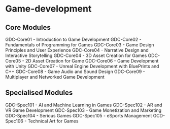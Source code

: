 # Game-development
## Core Modules
GDC-Core01 - Introduction to Game Development
GDC-Core02 - Fundamentals of Programming for Games
GDC-Core03 - Game Design Principles and User Experience
GDC-Core04 - Narrative Design and Interactive Storytelling
GDC-Core04 - 3D Asset Creation for Games
GDC-Core05 - 2D Asset Creation for Game
GDC-Core06 - Game Development with Unity
GDC-Core07 - Unreal Engine Development with BluePrints and C++
GDC-Core08 - Game Audio and Sound Design
GDC-Core09 - Multiplayer and Networked Game Development

## Specialised Modules
GDC-Spec101 - AI and Machine Learning in Games
GDC-Spec102 - AR and VR Game Development
GDC-Spec103 - Game Monetization and Marketing
GDC-Spec104 - Serious Games
GDC-Spec105 - eSports Management
GCD-Spec106 - Technical Art for Games
